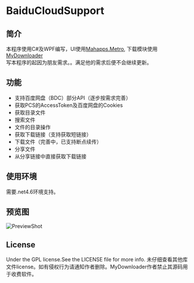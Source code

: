 # BaiduCloudSupport
## 简介
本程序使用C#及WPF编写，UI使用[Mahapps.Metro](http://mahapps.com/), 下载模块使用[MyDownloader
](https://github.com/mika76/MyDownloader)<br>
写本程序的起因为朋友需求。。满足他的需求后便不会继续更新。

## 功能
* 支持百度网盘（BDC）部分API（逐步按需求完善）
* 获取PCS的AccessToken及百度网盘的Cookies
* 获取目录文件
* 搜索文件
* 文件的目录操作
* 获取下载链接（支持获取短链接）
* 下载文件（完善中，已支持断点续传）
* 分享文件
* 从分享链接中直接获取下载链接

## 使用环境
需要.net4.6环境支持。

## 预览图
![PreviewShot](https://raw.githubusercontent.com/gy12346123/BaiduCloudSupport/master/PreviewShot/MainWindow_01.png?token=APtxkcE6g-NaCLrG1OMKEDDaurFcEKxxks5YQaIywA%3D%3D)

## License
Under the GPL license.See the LICENSE file for more info.
未仔细查看其他库文件license。如有侵权行为请通知作者删除。MyDownloader作者禁止其源码用于收费软件。
